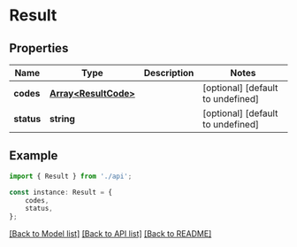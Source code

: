 # Result


## Properties

Name | Type | Description | Notes
------------ | ------------- | ------------- | -------------
**codes** | [**Array&lt;ResultCode&gt;**](ResultCode.md) |  | [optional] [default to undefined]
**status** | **string** |  | [optional] [default to undefined]

## Example

```typescript
import { Result } from './api';

const instance: Result = {
    codes,
    status,
};
```

[[Back to Model list]](../README.md#documentation-for-models) [[Back to API list]](../README.md#documentation-for-api-endpoints) [[Back to README]](../README.md)
